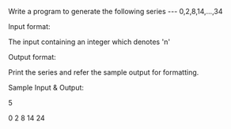Write a program to generate the following series --- 0,2,8,14,...,34 

Input format: 

The input containing an integer which denotes 'n'

Output format: 

Print the series and refer the sample output for formatting.

Sample Input & Output:

5

0 2 8 14 24 
